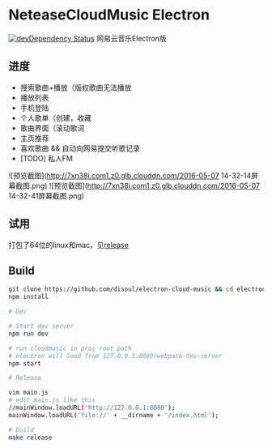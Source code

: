 # NeteaseCloudMusic Electron

[![devDependency Status](https://david-dm.org/disoul/electron-cloud-music/dev-status.svg)](https://david-dm.org/disoul/electron-cloud-music#info=devDependencies)
网易云音乐Electron版

## 进度     
* 搜索歌曲+播放（版权歌曲无法播放
* 播放列表
* 手机登陆
* 个人歌单（创建，收藏
* 歌曲界面（滚动歌词
* 主页推荐
* 喜欢歌曲 && 自动向网易提交听歌记录
* [TODO] 私人FM  

![预览截图](http://7xn38i.com1.z0.glb.clouddn.com/2016-05-07 14-32-14屏幕截图.png)
![预览截图](http://7xn38i.com1.z0.glb.clouddn.com/2016-05-07 14-32-41屏幕截图.png)

## 试用
打包了64位的linux和mac，见[release](https://github.com/disoul/electron-cloud-music/releases/tag/0.0.2)

## Build

```bash
git clone https://github.com/disoul/electron-cloud-music && cd electron-cloud-music
npm install

# Dev

# Start dev server
npm run dev

# run cloudmusic in proj root path
# electron will load from 127.0.0.1:8080(webpack-dev-server
npm start

# Release

vim main.js
# edit main.js like this
//mainWindow.loadURL('http://127.0.0.1:8080');
mainWindow.loadURL('file://' + __dirname + '/index.html');

# build
make release
```
